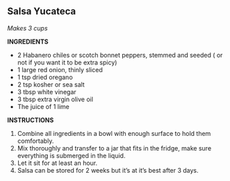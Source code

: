 ## Salsa Yucateca

*Makes 3 cups*

**INGREDIENTS**

- 2 Habanero chiles or scotch bonnet peppers, stemmed and seeded ( or not if you want it to be extra spicy)
- 1 large red onion, thinly sliced
- 1 tsp dried oregano
- 2 tsp kosher or sea salt
- 3 tbsp white vinegar
- 3 tbsp extra virgin olive oil
- The juice of 1 lime

**INSTRUCTIONS**

1. Combine all ingredients in a bowl with enough surface to hold them comfortably.
1. Mix thoroughly and transfer to a jar that fits in the fridge, make sure everything is submerged in the liquid.
1. Let it sit for at least an hour.
1. Salsa can be stored for 2 weeks but it’s at it’s best after 3 days.
